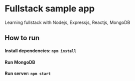 # Fullstack sample app
Learning fullstack with Nodejs, Expressjs, Reactjs, MongoDB

## How to run
#### Install dependencies:  `npm install`
#### Run MongoDB
#### Run server:            `npm start`